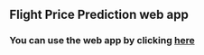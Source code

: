 ## Flight Price Prediction web app

### You can use the web app by clicking [here](https://flightprice-prediction.herokuapp.com/)